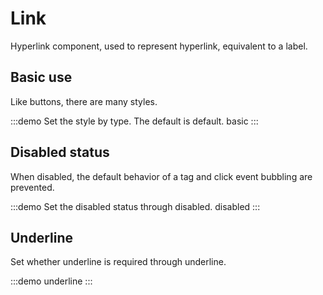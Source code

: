 # Link

Hyperlink component, used to represent hyperlink, equivalent to a label.

## Basic use

Like buttons, there are many styles.

:::demo Set the style by type. The default is default.
basic
:::

## Disabled status

When disabled, the default behavior of a tag and click event bubbling are prevented.

:::demo Set the disabled status through disabled.
disabled
:::

## Underline

Set whether underline is required through underline.

:::demo
underline
:::
